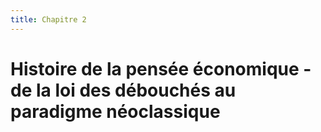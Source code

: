 ```yaml
---
title: Chapitre 2
---
```


# Histoire de la pensée économique - de la loi des débouchés au paradigme néoclassique
